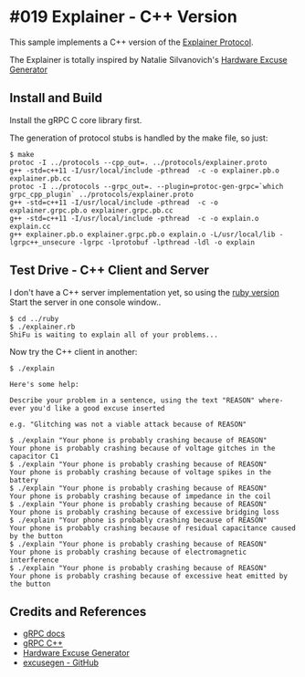 # #019 Explainer - C++ Version

This sample implements a C++ version of the
[Explainer Protocol](../protocols/explainer.proto).

The Explainer is totally inspired by Natalie Silvanovich's
[Hardware Excuse Generator](http://natashenka.ca/hardware-excuse-generator/)

## Install and Build

Install the gRPC C core library first.

The generation of protocol stubs is handled by the make file, so just:

```
$ make
protoc -I ../protocols --cpp_out=. ../protocols/explainer.proto
g++ -std=c++11 -I/usr/local/include -pthread  -c -o explainer.pb.o explainer.pb.cc
protoc -I ../protocols --grpc_out=. --plugin=protoc-gen-grpc=`which grpc_cpp_plugin` ../protocols/explainer.proto
g++ -std=c++11 -I/usr/local/include -pthread  -c -o explainer.grpc.pb.o explainer.grpc.pb.cc
g++ -std=c++11 -I/usr/local/include -pthread  -c -o explain.o explain.cc
g++ explainer.pb.o explainer.grpc.pb.o explain.o -L/usr/local/lib -lgrpc++_unsecure -lgrpc -lprotobuf -lpthread -ldl -o explain

```

## Test Drive - C++ Client and Server

I don't have a C++ server implementation yet, so using the [ruby version](../ruby)
Start the server in one console window..

```
$ cd ../ruby
$ ./explainer.rb
ShiFu is waiting to explain all of your problems...

```

Now try the C++ client in another:

```
$ ./explain

Here's some help:

Describe your problem in a sentence, using the text "REASON" where-ever you'd like a good excuse inserted

e.g. "Glitching was not a viable attack because of REASON"

$ ./explain "Your phone is probably crashing because of REASON"
Your phone is probably crashing because of voltage gitches in the capacitor C1
$ ./explain "Your phone is probably crashing because of REASON"
Your phone is probably crashing because of voltage spikes in the battery
$ ./explain "Your phone is probably crashing because of REASON"
Your phone is probably crashing because of impedance in the coil
$ ./explain "Your phone is probably crashing because of REASON"
Your phone is probably crashing because of excessive bridging loss
$ ./explain "Your phone is probably crashing because of REASON"
Your phone is probably crashing because of residual capacitance caused by the button
$ ./explain "Your phone is probably crashing because of REASON"
Your phone is probably crashing because of electromagnetic interference
$ ./explain "Your phone is probably crashing because of REASON"
Your phone is probably crashing because of excessive heat emitted by the button

```

## Credits and References
* [gRPC docs](http://www.grpc.io/docs/)
* [gRPC C++](https://github.com/grpc/grpc/tree/master/src/cpp)
* [Hardware Excuse Generator](http://natashenka.ca/hardware-excuse-generator/)
* [excusegen - GitHub](https://github.com/natashenka/excusegen)


